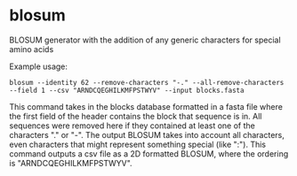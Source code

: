 # blosum
BLOSUM generator with the addition of any generic characters for special amino
acids

Example usage:

```blosum --identity 62 --remove-characters "-." --all-remove-characters --field 1 --csv "ARNDCQEGHILKMFPSTWYV" --input blocks.fasta```

This command takes in the blocks database formatted in a fasta file where the
first field of the header contains the block that sequence is in. All sequences
were removed here if they contained at least one of the characters "." or "-".
The output BLOSUM takes into account all characters, even characters that might
represent something special (like ":"). This command outputs a csv file as a 2D
formatted BLOSUM, where the ordering is "ARNDCQEGHILKMFPSTWYV".
